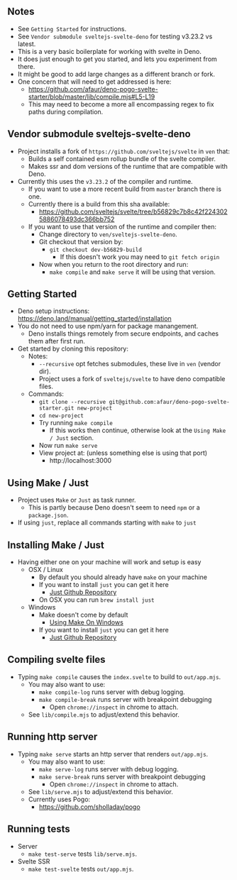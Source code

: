 ## Notes
  - See `Getting Started` for instructions.
  - See `Vendor submodule sveltejs-svelte-deno` for testing v3.23.2 vs latest.
  - This is a very basic boilerplate for working with svelte in Deno.
  - It does just enough to get you started, and lets you experiment from there.
  - It might be good to add large changes as a different branch or fork.
  - One concern that will need to get addressed is here:
    - https://github.com/afaur/deno-pogo-svelte-starter/blob/master/lib/compile.mjs#L5-L19
    - This may need to become a more all encompassing regex to fix paths during compilation.

## Vendor submodule sveltejs-svelte-deno
  - Project installs a fork of `https://github.com/sveltejs/svelte` in `ven` that:
    - Builds a self contained esm rollup bundle of the svelte compiler.
    - Makes ssr and dom versions of the runtime that are compatible with Deno.
  - Currently this uses the `v3.23.2` of the compiler and runtime.
    - If you want to use a more recent build from `master` branch there is one.
    - Currently there is a build from this sha available:
      - https://github.com/sveltejs/svelte/tree/b56829c7b8c42f2243025886078493dc366bb752
    - If you want to use that version of the runtime and compiler then:
      - Change directory to `ven/sveltejs-svelte-deno`.
      - Git checkout that version by:
        - `git checkout dev-b56829-build`
          - If this doesn't work you may need to `git fetch origin`
      - Now when you return to the root directory and run:
        - `make compile` and `make serve` it will be using that version.

## Getting Started
  - Deno setup instructions: https://deno.land/manual/getting_started/installation
  - You do not need to use npm/yarn for package manangement.
    - Deno installs things remotely from secure endpoints, and caches them after first run.
  - Get started by cloning this repository:
    - Notes:
      - `--recursive` opt fetches submodules, these live in `ven` (vendor dir).
      - Project uses a fork of `sveltejs/svelte` to have deno compatible files.
    - Commands:
      - `git clone --recursive git@github.com:afaur/deno-pogo-svelte-starter.git new-project`
      - `cd new-project`
      - Try running `make compile`
        - If this works then continue, otherwise look at the `Using Make / Just` section.
      - Now run `make serve`
      - View project at: (unless something else is using that port)
        - http://localhost:3000

## Using Make / Just
  - Project uses `Make` or `Just` as task runner.
    - This is partly because Deno doesn't seem to need `npm` or a `package.json`.
  - If using `just`, replace all commands starting with `make` to `just`

## Installing Make / Just
  - Having either one on your machine will work and setup is easy
    - OSX / Linux
      - By default you should already have `make` on your machine
      - If you want to install `just` you can get it here
        - [Just Github Repository](https://github.com/casey/just)
      - On OSX you can run `brew install just`
    - Windows
      - Make doesn't come by default 
        - [Using Make On Windows](https://stackoverflow.com/questions/12881854/how-to-use-gnu-make-on-windows)
      - If you want to install `just` you can get it here
        - [Just Github Repository](https://github.com/casey/just)

## Compiling svelte files
  - Typing `make compile` causes the `index.svelte` to build to `out/app.mjs`.
    - You may also want to use:
      - `make compile-log` runs server with debug logging.
      - `make compile-break` runs server with breakpoint debugging
        - Open `chrome://inspect` in chrome to attach.
    - See `lib/compile.mjs` to adjust/extend this behavior.

## Running http server
  - Typing `make serve` starts an http server that renders `out/app.mjs`.
    - You may also want to use:
      - `make serve-log` runs server with debug logging.
      - `make serve-break` runs server with breakpoint debugging
        - Open `chrome://inspect` in chrome to attach.
    - See `lib/serve.mjs` to adjust/extend this behavior. 
    - Currently uses Pogo:
      - https://github.com/sholladay/pogo

## Running tests
  - Server
    - `make test-serve` tests `lib/serve.mjs`.
  - Svelte SSR
    - `make test-svelte` tests `out/app.mjs`.
